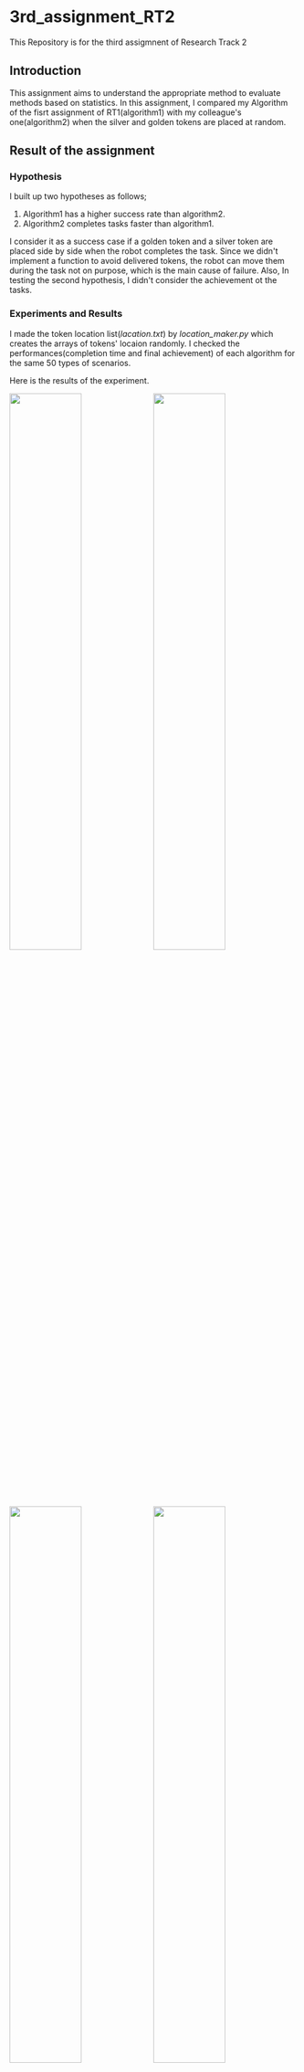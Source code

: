 3rd_assignment_RT2
================================

This Repository is for the third assigmnent of Research Track 2

Introduction
------------

This assignment aims to understand the appropriate method to evaluate methods based on statistics. In this assignment, I compared my Algorithm of the fisrt assignment of RT1(algorithm1) with my colleague's one(algorithm2) when the silver and golden tokens are placed at random.

Result of the assignment
------------------------------

### Hypothesis ###

I built up two hypotheses as follows;

1. Algorithm1 has a higher success rate than algorithm2.
2. Algorithm2 completes tasks faster than algorithm1.

I consider it as a success case if a golden token and a silver token are placed side by side when the robot completes the task. Since we didn't implement a function to avoid delivered tokens, the robot can move them during the task not on purpose, which is the main cause of failure. Also, In testing the second hypothesis, I didn't consider the achievement ot the tasks.

### Experiments and Results ###

I made the token location list(_lacation.txt_) by _location_maker.py_ which creates the arrays of tokens' locaion randomly. I checked the performances(completion time and final achievement) of each algorithm for the same 50 types of scenarios.

Here is the results of the experiment.

<img src="https://github.com/kazu610/3rd_assignment_RT2/assets/114085558/70080272-e7a4-4722-8c98-120b2b3bf464" width="50%" height="50%"><img src="https://github.com/kazu610/3rd_assignment_RT2/assets/114085558/b4323ec3-13e9-4f49-ab24-7541616fea40" width="50%" height="50%">
<img src="https://github.com/kazu610/3rd_assignment_RT2/assets/114085558/491b0241-2e25-4151-a85e-9d145b2f825c" width="50%" height="50%"><img src="https://github.com/kazu610/3rd_assignment_RT2/assets/114085558/99362830-53d1-444d-b798-32379ebdfeb4" width="50%" height="50%">

| |Success|Failure|Total|
|:----|:----|:----|:----|
|Algorithm1|20|30|50|
|Algorithm2|19|31|50|
|Total|39|61|100|

According to the above results, Algorithm1 has a slightly higher success rate and is slower than algorithm2 by 19 seconds on average. 

### Statistical Analysis ###

I applied chi-square test to the first hypothesis and paired t-test to the second hypothesis.

1. Chi-Square Test
    I computed the expacted values for each value.

    | |Algorithm1(expected value)|Algorithm2(expected value)|
    | |Success|Failure|
    |:----|:----|:----|
    |Algorithm1|20(19.5)|30(30.5)|
    |Algorithm2|19(19.5)|31(30.5)|

    Based one the above table, chi-square value is calculated as follow.
    $$
    \begin{align*}
    \chi 2 &= \Sigma \dfrac{((\textrm{actual value})-(\textrm{expected value}))^2}{(\textrm{expected value})} \\
    &= 0.0420
    \end{align*}
    $$
    Under the null hypothesis, this chi-square value follows a chi-square-distribution with 1 degrees of freedom since there are 2 rows and 2 columns.

    |$\chi 2$|Chi-square-distribution (DoF=1, α=0.05)|
    |:----|:----|
    |0.0420|3.84|

    Since the obtained chi-square value is smaller than chi-square-distribution, I can not reject the null hupothesis in this case. Therefore, the fisrt hypothesis is not accepted, algorithm1 doesn't have a higher success rate than algorithm2 _significantly_.

    <br>

2. Paired T-Test
    Based the mean difference and the standard deviation of the differences, I computed the standard error of the mean difference.
    $$
    \begin{align*}
        SE(\bar{d}) &= \dfrac{s_d}{\sqrt{n}} \\
        &= 6.546
    \end{align*} 
    $$
    T-statistic is calculated as follows.
    $$
    \begin{align*}
        T &= \dfrac{\bar{d}}{SE(\bar{d})} \\
        &= 2.931
    \end{align*}
    $$
    Under the null hypothesis, this t-statistic follows a t-distribution with n-1 degrees of freedom.

    |T|T-distribution (DoF=49, one-tail, α=0.05)|
    |:----|:----|
    |2.931|1.677|

    Since the t-statistic is larger than t-distribution, I can reject the null hypothesis$H_0$ with 5% error probability. Therefore I conclude that my second hypothesis was accepted, algorithm2 completes tasks _significantly_ faster than algorithm1.